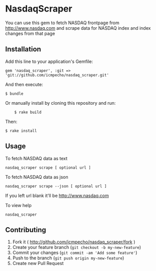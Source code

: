 # NasdaqScraper

You can use this gem to fetch NASDAQ frontpage from http://www.nasdaq.com and scrape data for NASDAQ index and index changes from that page

## Installation

Add this line to your application's Gemfile:

    gem 'nasdaq_scraper', :git => 'git://github.com/icmpecho/nasdaq_scraper.git'

And then execute:

    $ bundle

Or manually install by cloning this repository and run:

		$ rake build

Then:
    
    $ rake install


## Usage

To fetch NASDAQ data as text

    nasdaq_scraper scrape [ optional url ]

To fetch NASDAQ data as json

    nasdaq_scraper scrape --json [ optional url ]

If you left url blank it'll be http://www.nasdaq.com

To view help

    nasdaq_scraper


## Contributing

1. Fork it ( http://github.com/icmpecho/nasdaq_scraper/fork )
2. Create your feature branch (`git checkout -b my-new-feature`)
3. Commit your changes (`git commit -am 'Add some feature'`)
4. Push to the branch (`git push origin my-new-feature`)
5. Create new Pull Request
